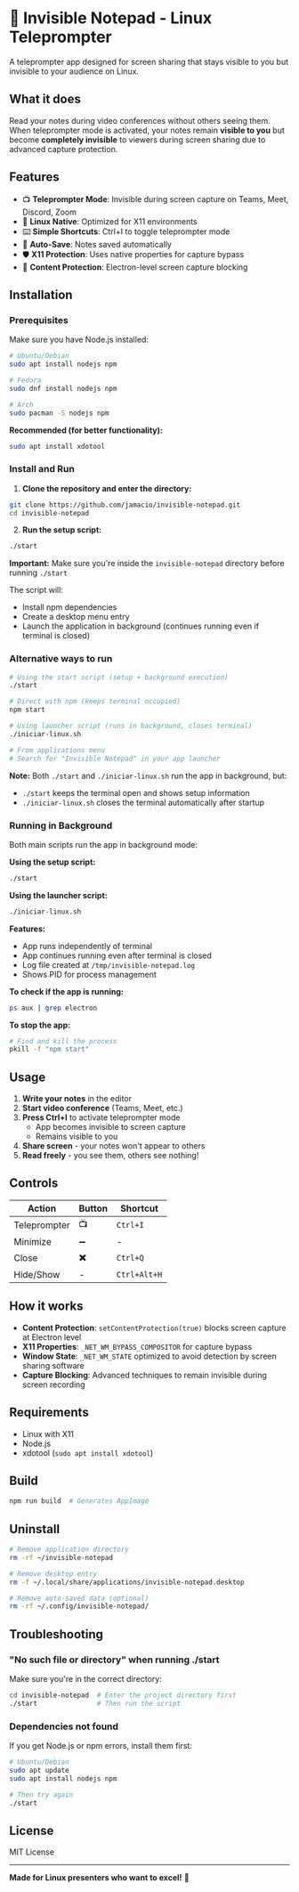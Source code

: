 # 🐧 Invisible Notepad - Linux Teleprompter

A teleprompter app designed for screen sharing that stays visible to you but invisible to your audience on Linux.

## What it does

Read your notes during video conferences without others seeing them. When teleprompter mode is activated, your notes remain **visible to you** but become **completely invisible** to viewers during screen sharing due to advanced capture protection.

## Features

- 📺 **Teleprompter Mode**: Invisible during screen capture on Teams, Meet, Discord, Zoom
- 🐧 **Linux Native**: Optimized for X11 environments
- ⌨️ **Simple Shortcuts**: Ctrl+I to toggle teleprompter mode
- 💾 **Auto-Save**: Notes saved automatically
- 🛡️ **X11 Protection**: Uses native properties for capture bypass
- 🎯 **Content Protection**: Electron-level screen capture blocking

## Installation

### Prerequisites

Make sure you have Node.js installed:

```bash
# Ubuntu/Debian
sudo apt install nodejs npm

# Fedora
sudo dnf install nodejs npm

# Arch
sudo pacman -S nodejs npm
```

**Recommended (for better functionality):**

```bash
sudo apt install xdotool
```

### Install and Run

1. **Clone the repository and enter the directory:**

```bash
git clone https://github.com/jamacio/invisible-notepad.git
cd invisible-notepad
```

2. **Run the setup script:**

```bash
./start
```

**Important:** Make sure you're inside the `invisible-notepad` directory before running `./start`

The script will:

- Install npm dependencies
- Create a desktop menu entry
- Launch the application in background (continues running even if terminal is closed)

### Alternative ways to run

```bash
# Using the start script (setup + background execution)
./start

# Direct with npm (keeps terminal occupied)
npm start

# Using launcher script (runs in background, closes terminal)
./iniciar-linux.sh

# From applications menu
# Search for "Invisible Notepad" in your app launcher
```

**Note:** Both `./start` and `./iniciar-linux.sh` run the app in background, but:

- `./start` keeps the terminal open and shows setup information
- `./iniciar-linux.sh` closes the terminal automatically after startup

### Running in Background

Both main scripts run the app in background mode:

**Using the setup script:**

```bash
./start
```

**Using the launcher script:**

```bash
./iniciar-linux.sh
```

**Features:**

- App runs independently of terminal
- App continues running even after terminal is closed
- Log file created at `/tmp/invisible-notepad.log`
- Shows PID for process management

**To check if the app is running:**

```bash
ps aux | grep electron
```

**To stop the app:**

```bash
# Find and kill the process
pkill -f "npm start"
```

## Usage

1. **Write your notes** in the editor
2. **Start video conference** (Teams, Meet, etc.)
3. **Press Ctrl+I** to activate teleprompter mode
   - App becomes invisible to screen capture
   - Remains visible to you
4. **Share screen** - your notes won't appear to others
5. **Read freely** - you see them, others see nothing!

## Controls

| Action       | Button | Shortcut     |
| ------------ | ------ | ------------ |
| Teleprompter | 📺     | `Ctrl+I`     |
| Minimize     | ➖     | -            |
| Close        | ✖️     | `Ctrl+Q`     |
| Hide/Show    | -      | `Ctrl+Alt+H` |

## How it works

- **Content Protection**: `setContentProtection(true)` blocks screen capture at Electron level
- **X11 Properties**: `_NET_WM_BYPASS_COMPOSITOR` for capture bypass
- **Window State**: `_NET_WM_STATE` optimized to avoid detection by screen sharing software
- **Capture Blocking**: Advanced techniques to remain invisible during screen recording

## Requirements

- Linux with X11
- Node.js
- xdotool (`sudo apt install xdotool`)

## Build

```bash
npm run build  # Generates AppImage
```

## Uninstall

```bash
# Remove application directory
rm -rf ~/invisible-notepad

# Remove desktop entry
rm -f ~/.local/share/applications/invisible-notepad.desktop

# Remove auto-saved data (optional)
rm -rf ~/.config/invisible-notepad/
```

## Troubleshooting

### "No such file or directory" when running ./start

Make sure you're in the correct directory:

```bash
cd invisible-notepad  # Enter the project directory first
./start               # Then run the script
```

### Dependencies not found

If you get Node.js or npm errors, install them first:

```bash
# Ubuntu/Debian
sudo apt update
sudo apt install nodejs npm

# Then try again
./start
```

## License

MIT License

---

**Made for Linux presenters who want to excel!** 🚀
